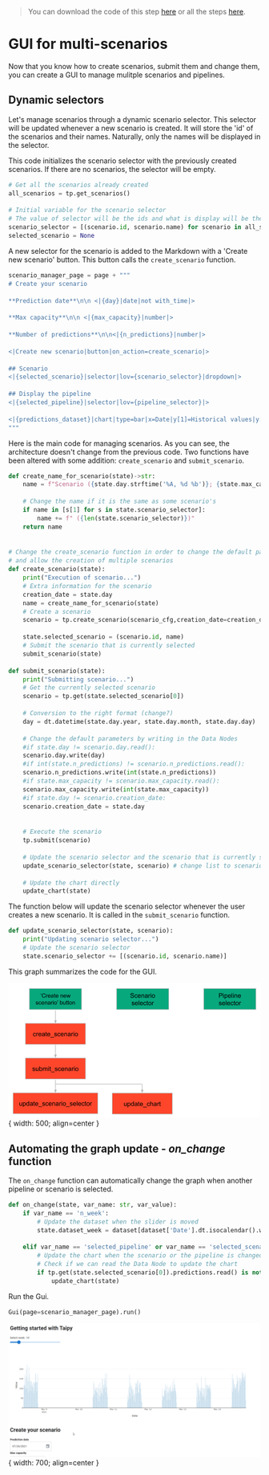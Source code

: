> You can download the code of this step [here](../src/step_09.py) or all the steps [here](https://github.com/Avaiga/taipy-getting-started/tree/develop/src).

# GUI for multi-scenarios

Now that you know how to create scenarios, submit them and change them, you can create a GUI to manage mulitple scenarios and pipelines.

## Dynamic selectors

Let's manage scenarios through a dynamic scenario selector. This selector will be updated whenever a new scenario is created. It will store the 'id' of the scenarios and their names. Naturally, only the names will be displayed in the selector.

This code initializes the scenario selector with the previously created scenarios. If there are no scenarios, the selector will be empty.
```python
# Get all the scenarios already created
all_scenarios = tp.get_scenarios() 

# Initial variable for the scenario selector
# The value of selector will be the ids and what is display will be the name of the scenario
scenario_selector = [(scenario.id, scenario.name) for scenario in all_scenarios]
selected_scenario = None
```

A new selector for the scenario is added to the Markdown with a 'Create new scenario' button. This button calls the `create_scenario` function.

```python
scenario_manager_page = page + """
# Create your scenario

**Prediction date**\n\n <|{day}|date|not with_time|>

**Max capacity**\n\n <|{max_capacity}|number|>

**Number of predictions**\n\n<|{n_predictions}|number|>

<|Create new scenario|button|on_action=create_scenario|>

## Scenario 
<|{selected_scenario}|selector|lov={scenario_selector}|dropdown|>

## Display the pipeline
<|{selected_pipeline}|selector|lov={pipeline_selector}|>

<|{predictions_dataset}|chart|type=bar|x=Date|y[1]=Historical values|y[2]=Predicted values|height=80%|width=100%|>
"""
```

Here is the main code for managing scenarios. As you can see, the architecture doesn't change from the previous code. Two functions have been altered with some addition: `create_scenario` and `submit_scenario`. 

```python
def create_name_for_scenario(state)->str:
    name = f"Scenario ({state.day.strftime('%A, %d %b')}; {state.max_capacity}; {state.n_predictions})"
    
    # Change the name if it is the same as some scenario's
    if name in [s[1] for s in state.scenario_selector]:
        name += f" ({len(state.scenario_selector)})"
    return name


# Change the create_scenario function in order to change the default parameters
# and allow the creation of multiple scenarios
def create_scenario(state):
    print("Execution of scenario...")
    # Extra information for the scenario
    creation_date = state.day
    name = create_name_for_scenario(state)
    # Create a scenario
    scenario = tp.create_scenario(scenario_cfg,creation_date=creation_date, name=name)
    
    state.selected_scenario = (scenario.id, name)
    # Submit the scenario that is currently selected
    submit_scenario(state)

def submit_scenario(state):
    print("Submitting scenario...")
    # Get the currently selected scenario
    scenario = tp.get(state.selected_scenario[0])
    
    # Conversion to the right format (change?)
    day = dt.datetime(state.day.year, state.day.month, state.day.day) 

    # Change the default parameters by writing in the Data Nodes
    #if state.day != scenario.day.read():
    scenario.day.write(day)
    #if int(state.n_predictions) != scenario.n_predictions.read(): 
    scenario.n_predictions.write(int(state.n_predictions))
    #if state.max_capacity != scenario.max_capacity.read():
    scenario.max_capacity.write(int(state.max_capacity))
    #if state.day != scenario.creation_date:
    scenario.creation_date = state.day
        

    # Execute the scenario
    tp.submit(scenario)
    
    # Update the scenario selector and the scenario that is currently selected
    update_scenario_selector(state, scenario) # change list to scenario
    
    # Update the chart directly
    update_chart(state) 
```

The function below will update the scenario selector whenever the user creates a new scenario. It is called in the `submit_scenario` function.

```python
def update_scenario_selector(state, scenario):
    print("Updating scenario selector...")
    # Update the scenario selector
    state.scenario_selector += [(scenario.id, scenario.name)]
```

This graph summarizes the code for the GUI.

![Organisation](organisation.svg){ width: 500; align=center } 


## Automating the graph update - *on_change* function

The `on_change` function can automatically change the graph when another pipeline or scenario is selected.

```python
def on_change(state, var_name: str, var_value):
    if var_name == 'n_week':
        # Update the dataset when the slider is moved
        state.dataset_week = dataset[dataset['Date'].dt.isocalendar().week == var_value]
        
    elif var_name == 'selected_pipeline' or var_name == 'selected_scenario':
        # Update the chart when the scenario or the pipeline is changed
        # Check if we can read the Data Node to update the chart
        if tp.get(state.selected_scenario[0]).predictions.read() is not None:
            update_chart(state)
```

Run the Gui.

```python
Gui(page=scenario_manager_page).run()
```

![Multi-scenarios](result.gif){ width: 700; align=center } 
